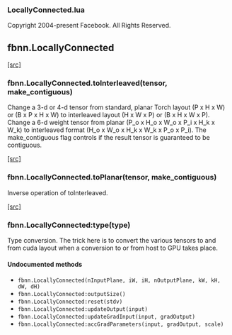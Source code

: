 

### LocallyConnected.lua ###

Copyright 2004-present Facebook. All Rights Reserved.

<a name="fbnn.LocallyConnected.dok"></a>


## fbnn.LocallyConnected ##


<a class="entityLink" href="https://github.com/facebook/fbnn/blob/5dc9bb691436a7687026f4f39b2eea1c0b523ae8/fbnn/LocallyConnected.lua#L141">[src]</a>
<a name="fbnn.LocallyConnected.toInterleaved"></a>


### fbnn.LocallyConnected.toInterleaved(tensor, make_contiguous) ###

Change a 3-d or 4-d tensor from standard, planar Torch layout (P x H x W) or
(B x P x H x W) to interleaved layout (H x W x P) or (B x H x W x P).
Change a 6-d weight tensor from planar (P_o x H_o x W_o x P_i x H_k x W_k) to
interleaved format (H_o x W_o x H_k x W_k x P_o x P_i). The make_contiguous
flag controls if the result tensor is guaranteed to be contiguous.

<a class="entityLink" href="https://github.com/facebook/fbnn/blob/5dc9bb691436a7687026f4f39b2eea1c0b523ae8/fbnn/LocallyConnected.lua#L169">[src]</a>
<a name="fbnn.LocallyConnected.toPlanar"></a>


### fbnn.LocallyConnected.toPlanar(tensor, make_contiguous) ###

Inverse operation of toInterleaved.

<a class="entityLink" href="https://github.com/facebook/fbnn/blob/5dc9bb691436a7687026f4f39b2eea1c0b523ae8/fbnn/LocallyConnected.lua#L192">[src]</a>
<a name="fbnn.LocallyConnected:type"></a>


### fbnn.LocallyConnected:type(type) ###

Type conversion.
The trick here is to convert the various tensors to and from
cuda layout when a conversion to or from host to GPU takes place.


#### Undocumented methods ####

<a name="fbnn.LocallyConnected"></a>
 * `fbnn.LocallyConnected(nInputPlane, iW, iH, nOutputPlane, kW, kH,
                                 dW, dH)`
<a name="fbnn.LocallyConnected:outputSize"></a>
 * `fbnn.LocallyConnected:outputSize()`
<a name="fbnn.LocallyConnected:reset"></a>
 * `fbnn.LocallyConnected:reset(stdv)`
<a name="fbnn.LocallyConnected:updateOutput"></a>
 * `fbnn.LocallyConnected:updateOutput(input)`
<a name="fbnn.LocallyConnected:updateGradInput"></a>
 * `fbnn.LocallyConnected:updateGradInput(input, gradOutput)`
<a name="fbnn.LocallyConnected:accGradParameters"></a>
 * `fbnn.LocallyConnected:accGradParameters(input, gradOutput, scale)`
